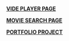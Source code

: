 <!-- **[CV PAGE](https://ilyashkvalniy.github.io/rsschool-cv/)** -->

**[VIDE PLAYER PAGE](https://ilyashkvalniy.github.io/rsschool-cv/js30-videoplayer/)**

**[MOVIE SEARCH PAGE](https://ilyashkvalniy.github.io/rsschool-cv/movie-app/)**

**[PORTFOLIO PROJECT](https://ilyashkvalniy.github.io/rsschool-cv/portfolio/)**
